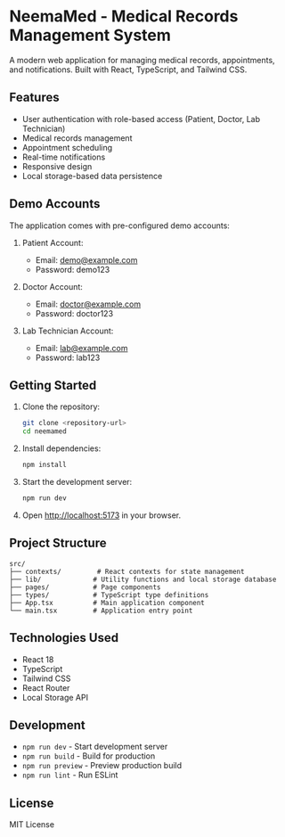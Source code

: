 # NeemaMed - Medical Records Management System

A modern web application for managing medical records, appointments, and notifications. Built with React, TypeScript, and Tailwind CSS.

## Features

- User authentication with role-based access (Patient, Doctor, Lab Technician)
- Medical records management
- Appointment scheduling
- Real-time notifications
- Responsive design
- Local storage-based data persistence

## Demo Accounts

The application comes with pre-configured demo accounts:

1. Patient Account:
   - Email: demo@example.com
   - Password: demo123

2. Doctor Account:
   - Email: doctor@example.com
   - Password: doctor123

3. Lab Technician Account:
   - Email: lab@example.com
   - Password: lab123

## Getting Started

1. Clone the repository:
   ```bash
   git clone <repository-url>
   cd neemamed
   ```

2. Install dependencies:
   ```bash
   npm install
   ```

3. Start the development server:
   ```bash
   npm run dev
   ```

4. Open [http://localhost:5173](http://localhost:5173) in your browser.

## Project Structure

```
src/
├── contexts/         # React contexts for state management
├── lib/             # Utility functions and local storage database
├── pages/           # Page components
├── types/           # TypeScript type definitions
├── App.tsx          # Main application component
└── main.tsx         # Application entry point
```

## Technologies Used

- React 18
- TypeScript
- Tailwind CSS
- React Router
- Local Storage API

## Development

- `npm run dev` - Start development server
- `npm run build` - Build for production
- `npm run preview` - Preview production build
- `npm run lint` - Run ESLint

## License

MIT License 